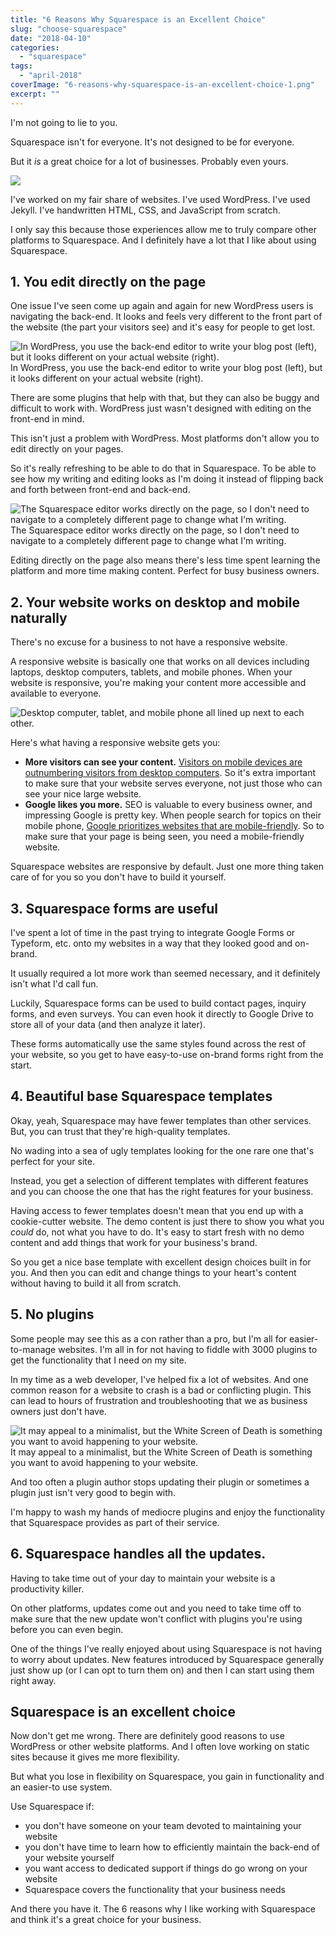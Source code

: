 ```yaml
---
title: "6 Reasons Why Squarespace is an Excellent Choice"
slug: "choose-squarespace"
date: "2018-04-10"
categories: 
  - "squarespace"
tags: 
  - "april-2018"
coverImage: "6-reasons-why-squarespace-is-an-excellent-choice-1.png"
excerpt: ""
---
```


I'm not going to lie to you.

Squarespace isn't for everyone. It's not designed to be for everyone.

But it _is_ a great choice for a lot of businesses. Probably even yours.

![](./images/6-reasons-why-squarespace-is-an-excellent-choice.png)

I've worked on my fair share of websites. I've used WordPress. I've used Jekyll. I've handwritten HTML, CSS, and JavaScript from scratch.

I only say this because those experiences allow me to truly compare other platforms to Squarespace. And I definitely have a lot that I like about using Squarespace.

## 1\. You edit directly on the page

One issue I've seen come up again and again for new WordPress users is navigating the back-end. It looks and feels very different to the front part of the website (the part your visitors see) and it's easy for people to get lost.

![ In WordPress, you use the back-end editor to write your blog post (left), but it looks different on your actual website (right). ](./images/backend-vs-frontend.jpg) In WordPress, you use the back-end editor to write your blog post (left), but it looks different on your actual website (right).

There are some plugins that help with that, but they can also be buggy and difficult to work with. WordPress just wasn't designed with editing on the front-end in mind.

This isn't just a problem with WordPress. Most platforms don't allow you to edit directly on your pages.

So it's really refreshing to be able to do that in Squarespace. To be able to see how my writing and editing looks as I'm doing it instead of flipping back and forth between front-end and back-end.

![ The Squarespace editor works directly on the page, so I don't need to navigate to a completely different page to change what I'm writing. ](./images/squarespace-editor.jpg) The Squarespace editor works directly on the page, so I don't need to navigate to a completely different page to change what I'm writing.

Editing directly on the page also means there's less time spent learning the platform and more time making content. Perfect for busy business owners.

## 2\. Your website works on desktop and mobile naturally

There's no excuse for a business to not have a responsive website.

A responsive website is basically one that works on all devices including laptops, desktop computers, tablets, and mobile phones. When your website is responsive, you're making your content more accessible and available to everyone.

![ Desktop computer, tablet, and mobile phone all lined up next to each other. ](./images/responsive-website.jpg)

Here's what having a responsive website gets you:

- **More visitors can see your content.** [Visitors on mobile devices are outnumbering visitors from desktop computers](http://gs.statcounter.com/press/mobile-and-tablet-internet-usage-exceeds-desktop-for-first-time-worldwide). So it's extra important to make sure that your website serves everyone, not just those who can see your nice large website.
- **Google likes you more.** SEO is valuable to every business owner, and impressing Google is pretty key. When people search for topics on their mobile phone, [Google prioritizes websites that are mobile-friendly](https://support.google.com/adsense/answer/6196932?hl=en). So to make sure that your page is being seen, you need a mobile-friendly website.

Squarespace websites are responsive by default. Just one more thing taken care of for you so you don't have to build it yourself.

## 3\. Squarespace forms are useful

I've spent a lot of time in the past trying to integrate Google Forms or Typeform, etc. onto my websites in a way that they looked good and on-brand.

It usually required a lot more work than seemed necessary, and it definitely isn't what I'd call fun.

Luckily, Squarespace forms can be used to build contact pages, inquiry forms, and even surveys. You can even hook it directly to Google Drive to store all of your data (and then analyze it later).

These forms automatically use the same styles found across the rest of your website, so you get to have easy-to-use on-brand forms right from the start.

## 4\. Beautiful base Squarespace templates

Okay, yeah, Squarespace may have fewer templates than other services. But, you can trust that they're high-quality templates.

No wading into a sea of ugly templates looking for the one rare one that's perfect for your site.

Instead, you get a selection of different templates with different features and you can choose the one that has the right features for your business.

Having access to fewer templates doesn't mean that you end up with a cookie-cutter website. The demo content is just there to show you what you _could_ do, not what you have to do. It's easy to start fresh with no demo content and add things that work for your business's brand.

So you get a nice base template with excellent design choices built in for you. And then you can edit and change things to your heart's content without having to build it all from scratch.

## 5\. No plugins

Some people may see this as a con rather than a pro, but I'm all for easier-to-manage websites. I'm all in for not having to fiddle with 3000 plugins to get the functionality that I need on my site.

In my time as a web developer, I've helped fix a lot of websites. And one common reason for a website to crash is a bad or conflicting plugin. This can lead to hours of frustration and troubleshooting that we as business owners just don't have.

![ It may appeal to a minimalist, but the White Screen of Death is something you want to avoid happening to your website. ](./images/white-screen-of-death.jpg) It may appeal to a minimalist, but the White Screen of Death is something you want to avoid happening to your website.

And too often a plugin author stops updating their plugin or sometimes a plugin just isn't very good to begin with.

I'm happy to wash my hands of mediocre plugins and enjoy the functionality that Squarespace provides as part of their service.

## 6\. Squarespace handles all the updates.

Having to take time out of your day to maintain your website is a productivity killer.

On other platforms, updates come out and you need to take time off to make sure that the new update won't conflict with plugins you're using before you can even begin.

One of the things I've really enjoyed about using Squarespace is not having to worry about updates. New features introduced by Squarespace generally just show up (or I can opt to turn them on) and then I can start using them right away.

## Squarespace is an excellent choice

Now don't get me wrong. There are definitely good reasons to use WordPress or other website platforms. And I often love working on static sites because it gives me more flexibility.

But what you lose in flexibility on Squarespace, you gain in functionality and an easier-to use system.

Use Squarespace if:

- you don't have someone on your team devoted to maintaining your website
- you don't have time to learn how to efficiently maintain the back-end of your website yourself
- you want access to dedicated support if things do go wrong on your website
- Squarespace covers the functionality that your business needs

And there you have it. The 6 reasons why I like working with Squarespace and think it's a great choice for your business.
